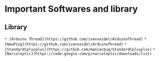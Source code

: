 # Important Softwares and library


## Library
`* [Arduino Thread](https://github.com/ivanseidel/ArduinoThread)`
`* [NewPing](https://github.com/ivanseidel/ArduinoThread)`
`* [StandardCplusplus](https://github.com/maniacbug/StandardCplusplus)`
`* [Narcoleptic](https://code.google.com/p/narcoleptic/downloads/list)`
